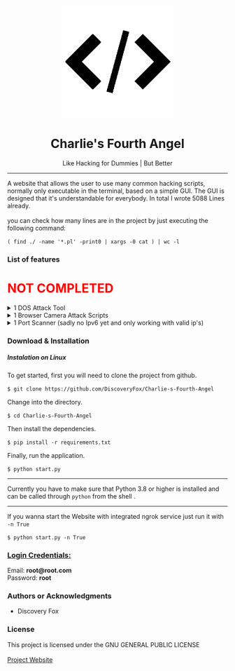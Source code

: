 <p align="center"><img src="https://raw.githubusercontent.com/DiscoveryFox/Charlie-s-Fourth-Angel/master/favicon_dark.png" 
title="Charle's Fourth Angel Logo"/></p>

<h1 align="center"> Charlie's Fourth Angel </h1>

<p align="center"> Like Hacking for Dummies | But Better </p>

<hr/>

<p>A website that allows the user to use many common hacking scripts, normally only executable in the terminal, based on
a simple GUI. The GUI is designed that it's understandable for everybody. In total I wrote 5088 Lines already.
<br>
<br>
you can check how many lines are in the project by just executing the following command: <br>

```shell
( find ./ -name '*.pl' -print0 | xargs -0 cat ) | wc -l
```

</p>



<h3> List of features </h3>


  <h1> <b style="color: red; margin: 0">NOT COMPLETED</b> </h1></h1>
  <details><summary>1 DOS Attack Tool</summary><ul><li>Slowloris</li></ul></details> 
  <details><summary>1 Browser Camera Attack Scripts</summary><ul><li>CamPhish</li></ul></details>
  <details><summary>1 Port Scanner (sadly no Ipv6 yet and only working with valid ip's)</summary><ul><li>nmap Port Scanner</li></ul></details>


[//]: # (todo I still need to implement these Features they are not completed. Also need to count them)


<h3> Download & Installation </h3>
<h5> Instalation on Linux </h5>

<p> To get started, first you will need to clone the project from github. </p>

```shell
$ git clone https://github.com/DiscoveryFox/Charlie-s-Fourth-Angel
```
<p> Change into the directory.</p>

````shell
$ cd Charlie-s-Fourth-Angel
````

<p> Then install the dependencies. </p>

```shell
$ pip install -r requirements.txt
```

<p> Finally, run the application. </p>

```shell
$ python start.py
```
<hr/>

Currently you have to make sure that Python 3.8 or higher is installed and can be called through `python` from the shell 
.

<hr/>

If you wanna start the Website with integrated ngrok service just run it with `-n True`

````shell
$ python start.py -n True
````

<h3> <b> <u> Login Credentials: </u> </b> </h3>
Email: <b> root@root.com </b> <br>
Password: <b> root </b>

<h3>Authors or Acknowledgments</h3>
<ul>
  <li>Discovery Fox</li>
</ul>

<h3>License</h3>

This project is licensed under the GNU GENERAL PUBLIC LICENSE
<br>
<br>
<a href="about:blank">Project Website </a>
